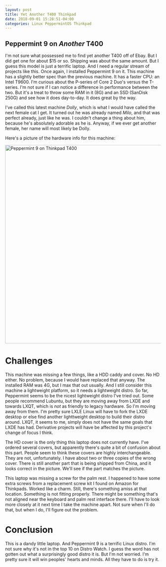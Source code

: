 ```yaml
---
layout: post
title: Yet Another T400 Thinkpad
date: 2018-09-01 15:28:51-04:00
categories: Linux PeppermintOS Thinkpad
---
```


## Peppermint 9 on *Another* T400

I'm not sure what possessed me to find yet another T400 off of Ebay.  But I did get one for about $15 or so.
Shipping was about the same amount.  But I guess this model is just a terrific laptop.  And I need a regular
stream of projects like this.  Once again, I installed Peppermint 9 on it.  This machine has a slightly
better spec than the previous machine.  It has a faster CPU: an Intel T9600.  I'm curious about the P-series
of Core 2 Duo's versus the T-series.  I'm not sure if I can notice a difference in performance between the
two.  But it's a treat to throw some RAM in it (8G) and an SSD (SanDisk 250G) and see how it does
day-to-day.  It does great by the way.  

I've called this latest machine *Dolly*, which is what I would have called the next female cat I get.  It
turned out he was already named *Milo*, and that was perfect already, just like he was.  I couldn't change a
thing about him, because he's absolutely adorable as he is.  Anyway, if we ever get another female, her name
will most likely be Dolly.  

Here's a picture of the hardware info for this machine:

<a data-flickr-embed="true"  href="https://www.flickr.com/photos/deepbsd/30538791608/in/dateposted-public/" title="Peppermint 9 on Thinkpad T400"><img src="https://farm2.staticflickr.com/1853/30538791608_7dfb4365f7_b.jpg" width="1024" height="640" alt="Peppermint 9 on Thinkpad T400"></a><script async src="//embedr.flickr.com/assets/client-code.js" charset="utf-8"></script>


# Challenges

This machine was missing a few things, like a HDD caddy and cover.  No HD either.  No problem, because I
would have replaced that anyway.  The installed RAM was 4G, but I max that out usually.  And I still
consider this machine a lightweight platform, so it needs a lightweight distro.  So far, Peppermint seems to
be the nicest lightweight distro I've tried out.  Some people recommend Lubuntu, but they are moving away
from LXDE and towards LXQT, which is *not* as friendly to legacy hardware.  So I'm moving away from them.
I'm pretty sure LXLE Linux will have to fork the LXDE desktop or else find another lighttweight desktop to
build their distro around.  LXQT, it seems to me, simply does not have the same goals that LXDE has had.
Derivative projects will have be affected by this project's change of focus I think.

The HD cover is the only thing this laptop does not currently have.  I've ordered several covers, but
apparently there's quite a bit of confusion about this part.  People seem to think these covers are highly
interchangeable.  They are not, unfortunately.  I have about two or three copies of the wrong cover.  There
is still another part that is being shipped from China, and it looks correct in the picture.  We'll see if
the part matches the picture.

This laptop was missing a screw for the palm rest. I happened to have some extra screws from a replacement
screw kit I found on Amazon for Thinkpads.  Worked like a charm.  Still, there's something amiss at that
location.  Something is not fitting properly.  There might be something that's not aligned near the keyboard
and palm rest interface there.  I'll have to look more closely at it next time I take the machine apart.
Not sure when I'll do that, but when I do, I'll figure out the problem.

# Conclusion

This is a dandy little laptop.  And Peppermint 9 is a terrific Linux distro.  I'm not sure why it's not in
the top 10 on Distro Watch.  I guess the word has not gotten out what a surprisingly good distro it is.  But
I'm not worried.  I'm pretty sure it will win peoples' hearts and minds.  All they have to do is try it.
